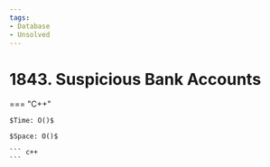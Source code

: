 ```yaml
---
tags:
- Database
- Unsolved
---
```



# 1843. Suspicious Bank Accounts

=== "C++"

    $Time: O()$

    $Space: O()$

    ``` c++
    ```